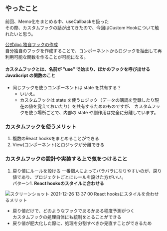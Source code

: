 ## やったこと
前回、Memo化をまとめる中、useCallbackを扱った  
その際、カスタムフックの話が出てきたので、今回はCustom Hookについて触れたいと思う。  

[公式doc 独自フックの作成](https://ja.reactjs.org/docs/hooks-custom.html)  
自分独自のフックを作成することで、コンポーネントからロジックを抽出して再利用可能な関数を作ることが可能になる。  
#### カスタムフックとは、名前が **”use”** で始まり、ほかのフックを呼び出せる JavaScript の関数のこと  

- 同じフックを使うコンポーネントは state を共有する？ 
  - いいえ。
  - カスタムフックは state を使うロジック（データの購読を登録したり現在の値を覚えておいたり）を共有するためのものですが、
    カスタムフックを使う場所ごとで、内部の state や副作用は完全に分離しています。

### カスタムフックを使うメリット
1. 複数のReact hooksをまとめることができる
2. View(コンポーネント)とロジックが分離できる

### カスタムフックの設計や実装する上で気をつけること
1. 戻り値にルールを設ける
一番個人によってバラバラになりやすいのが、戻り値であり、プロジェクトごとにルールを設けた方がいい。  
パターン1. **React hooksのスタイルに合わせる**

![スクリーンショット 2021-12-26 13 37 00](https://user-images.githubusercontent.com/78260526/147398986-843a6074-fbae-432c-8ba2-a6c312b46b54.png)
React hooksにスタイルを合わせるメリット
- 戻り値だけで、どのようなフックであるかある程度予測がつく  
  カスタムフックの処理自体にも統制をとることができる
- 戻り値が肥大化した際に、処理を分割すべきか見直すことができるため
